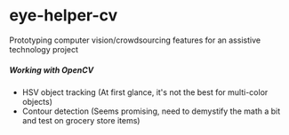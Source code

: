 eye-helper-cv
=============

Prototyping computer vision/crowdsourcing features for an assistive technology project 

##### Working with OpenCV 
- HSV object tracking (At first glance, it's not the best for multi-color objects)
- Contour detection (Seems promising, need to demystify the math a bit and test on grocery store items)
